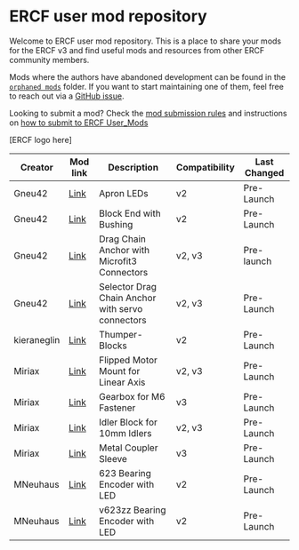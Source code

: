 # ERCF user mod repository

Welcome to ERCF user mod repository. This is a place to share your mods for the ERCF v3 and find useful mods and resources from other ERCF community members.

Mods where the authors have abandoned development can be found in the [`orphaned mods`](./orphaned_mods/) folder. If you want to start maintaining one of them, feel free to reach out via a [GitHub issue](https://github.com/Enraged-Rabbit-Community/ERCF_v3/issues/new/choose).

Looking to submit a mod? Check the [mod submission rules](https://github.com/Enraged-Rabbit-Community/ERCF_v3/blob/main/User_Mods/Mod-Submission-Rules.md) and instructions on [how to submit to ERCF User_Mods](https://github.com/Enraged-Rabbit-Community/ERCF_v3/blob/main/User_Mods/How-to-Submit-to-User-Mods.md)

\[ERCF logo here\]


| Creator | Mod link | Description | Compatibility | Last Changed |
| --- | --- | --- | --- | --- |
| Gneu42 | [Link](Gneu42/Apron_Leds) | Apron LEDs | v2 | Pre-Launch |
| Gneu42 | [Link](Gneu42/Block_End_with_Bushings) | Block End with Bushing | v2 | Pre-Launch |
| Gneu42 | [Link](Gneu42/Drag_Chain_Anchor_With_Microfit3) | Drag Chain Anchor with Microfit3 Connectors | v2, v3 | Pre-launch |
| Gneu42 | [Link](Gneu42/Selector_Drag_chain_Anchor_with_servo_connectors) | Selector Drag Chain Anchor with servo connectors | v2, v3 | Pre-Launch |
| kieraneglin | [Link](https://github.com/Enraged-Rabbit-Community/ERCF_v3/tree/main/User_Mods/kieraneglin/Thumper-Blocks) | Thumper-Blocks | v2 | Pre-Launch
| Miriax | [Link](Miriax/Linear_Axis_Idler_Block_Flipped_Motor) | Flipped Motor Mount for Linear Axis | v2, v3 | Pre-Launch |
| Miriax | [Link](Miriax/Gearbox_for_M6) | Gearbox for M6 Fastener | v3 | Pre-Launch |
| Miriax | [Link](Miriax/Linear_Axis_Idler_Block_for_10mm_Idlers) | Idler Block for 10mm Idlers | v2, v3 | Pre-Launch |
| Miriax | [Link](Miriax/Metal_Coupler_Sleeve) | Metal Coupler Sleeve | v3 | Pre-Launch |
| MNeuhaus | [Link](Mneuhaus/623_Bearing_with_LEDs) | 623 Bearing Encoder with LED | v2 | Pre-Launch |
| MNeuhaus | [Link](Mneuhaus/v623zz_Bearing_with_LEDs) | v623zz Bearing Encoder with LED | v2 | Pre-Launch |

